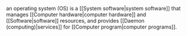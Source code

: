 an operating system (OS) is a [[System software|system software]] that manages [[Computer hardware|computer hardware]] and [[Software|software]] resources, and provides [[Daemon (computing)|services]] for [[Computer program|computer programs]].

